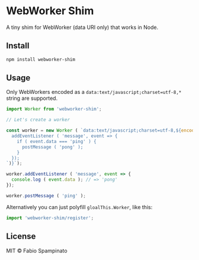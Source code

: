 # WebWorker Shim

A tiny shim for WebWorker (data URI only) that works in Node.

## Install

```sh
npm install webworker-shim
```

## Usage

Only WebWorkers encoded as a `data:text/javascript;charset=utf-8,*` string are supported.

```ts
import Worker from 'webworker-shim';

// Let's create a worker

const worker = new Worker ( `data:text/javascript;charset=utf-8,${encodeURIComponent (`
  addEventListener ( 'message', event => {
    if ( event.data === 'ping' ) {
      postMessage ( 'pong' );
    }
  });
`)}`);

worker.addEventListener ( 'message', event => {
  console.log ( event.data ); // => 'pong'
});

worker.postMessage ( 'ping' );
```

Alternatively you can just polyfill `gloalThis.Worker`, like this:

```ts
import 'webworker-shim/register';
```

## License

MIT © Fabio Spampinato
